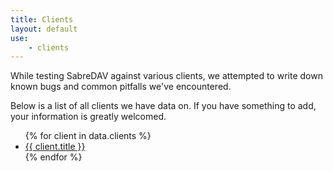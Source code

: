 ```yaml
---
title: Clients
layout: default
use:
    - clients
---
```


While testing SabreDAV against various clients, we attempted to write down
known bugs and common pitfalls we've encountered.

Below is a list of all clients we have data on. If you have something to add,
your information is greatly welcomed.

<ul>
{% for client in data.clients %}
    <li><a href="{{ client.url }}">{{ client.title }}</a></li>
{% endfor %}
</ul>
